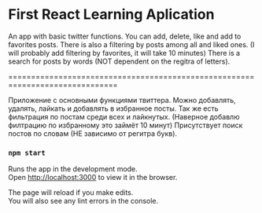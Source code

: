 # First React Learning Aplication

An app with basic twitter functions.
You can add, delete, like and add to favorites posts.
There is also a filtering by posts among all and liked ones. (I will probably add filtering by favorites, it will take 10 minutes)
There is a search for posts by words (NOT dependent on the regitra of letters).

==============================================================================

Приложение с основными функциями твиттера.
Можно добавлять, удалять, лайкать и добавлять в избранное посты.
Так же есть фильтрация по постам среди всех и лайкнутых. (Наверное добавлю филтрацию по избранному это займёт 10 минут)
Присутствует поиск постов по словам (НЕ зависимо от регитра букв). 

### `npm start`

Runs the app in the development mode.\
Open [http://localhost:3000](http://localhost:3000) to view it in the browser.

The page will reload if you make edits.\
You will also see any lint errors in the console.
